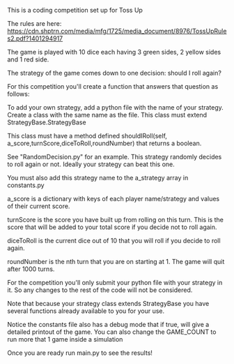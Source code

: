 This is a coding competition set up for Toss Up

The rules are here:
https://cdn.shptrn.com/media/mfg/1725/media_document/8976/TossUpRules2.pdf?1401294917

The game is played with 10 dice each having 3 green sides, 2 yellow sides and 1 red side.

The strategy of the game comes down to one decision: should I roll again?

For this competition you'll create a function that answers that question as follows:

To add your own strategy, add a python file with the name of your strategy. 
Create a class with the same name as the file. 
This class must extend StrategyBase.StrategyBase

This class must have a method defined shouldIRoll(self, a_score,turnScore,diceToRoll,roundNumber) that returns a boolean.

See "RandomDecision.py" for an example. This strategy randomly decides to roll again or not. Ideally your strategy can beat this one. 

You must also add this strategy name to the a_strategy array in constants.py

a_score is a dictionary with keys of each player name/strategy and values of their current score.

turnScore is the score you have built up from rolling on this turn. This is the score that will be added to your total score if you decide not to roll again.

diceToRoll is the current dice out of 10 that you will roll if you decide to roll again. 

roundNumber is the nth turn that you are on starting at 1. The game will quit after 1000 turns.

For the competition you'll only submit your python file with your strategy in it.
So any changes to the rest of the code will not be considered.

Note that because your strategy class extends StrategyBase you have several functions already available to you for your use.

Notice the constants file also has a debug mode that if true, will give a detailed printout of the game. 
You can also change the GAME_COUNT to run more that 1 game inside a simulation

Once you are ready run main.py to see the results!